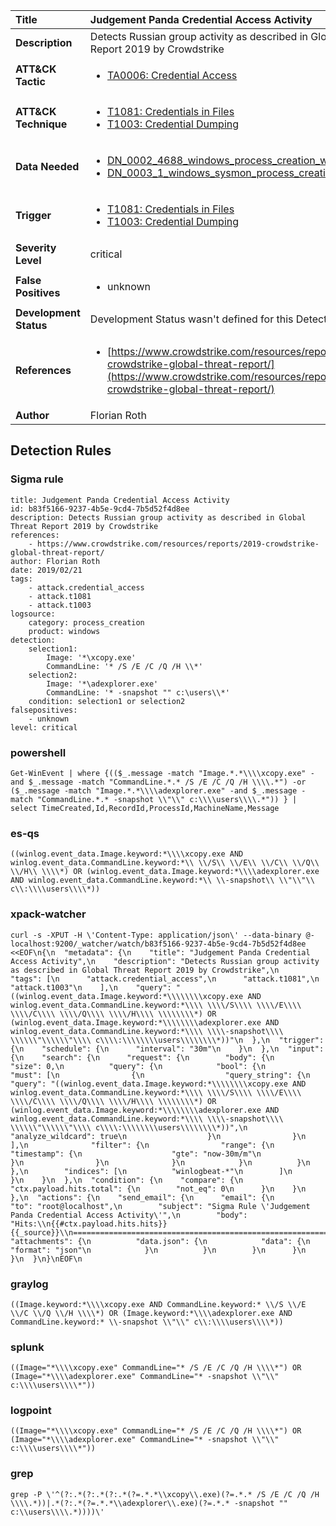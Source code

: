 | Title                    | Judgement Panda Credential Access Activity       |
|:-------------------------|:------------------|
| **Description**          | Detects Russian group activity as described in Global Threat Report 2019 by Crowdstrike |
| **ATT&amp;CK Tactic**    |  <ul><li>[TA0006: Credential Access](https://attack.mitre.org/tactics/TA0006)</li></ul>  |
| **ATT&amp;CK Technique** | <ul><li>[T1081: Credentials in Files](https://attack.mitre.org/techniques/T1081)</li><li>[T1003: Credential Dumping](https://attack.mitre.org/techniques/T1003)</li></ul>  |
| **Data Needed**          | <ul><li>[DN_0002_4688_windows_process_creation_with_commandline](../Data_Needed/DN_0002_4688_windows_process_creation_with_commandline.md)</li><li>[DN_0003_1_windows_sysmon_process_creation](../Data_Needed/DN_0003_1_windows_sysmon_process_creation.md)</li></ul>  |
| **Trigger**              | <ul><li>[T1081: Credentials in Files](../Triggers/T1081.md)</li><li>[T1003: Credential Dumping](../Triggers/T1003.md)</li></ul>  |
| **Severity Level**       | critical |
| **False Positives**      | <ul><li>unknown</li></ul>  |
| **Development Status**   |  Development Status wasn't defined for this Detection Rule yet  |
| **References**           | <ul><li>[https://www.crowdstrike.com/resources/reports/2019-crowdstrike-global-threat-report/](https://www.crowdstrike.com/resources/reports/2019-crowdstrike-global-threat-report/)</li></ul>  |
| **Author**               | Florian Roth |


## Detection Rules

### Sigma rule

```
title: Judgement Panda Credential Access Activity
id: b83f5166-9237-4b5e-9cd4-7b5d52f4d8ee
description: Detects Russian group activity as described in Global Threat Report 2019 by Crowdstrike
references:
    - https://www.crowdstrike.com/resources/reports/2019-crowdstrike-global-threat-report/
author: Florian Roth
date: 2019/02/21
tags:
    - attack.credential_access
    - attack.t1081
    - attack.t1003
logsource:
    category: process_creation
    product: windows
detection:
    selection1:
        Image: '*\xcopy.exe'
        CommandLine: '* /S /E /C /Q /H \\*'
    selection2:
        Image: '*\adexplorer.exe'
        CommandLine: '* -snapshot "" c:\users\\*'
    condition: selection1 or selection2
falsepositives:
    - unknown
level: critical

```





### powershell
    
```
Get-WinEvent | where {(($_.message -match "Image.*.*\\\\xcopy.exe" -and $_.message -match "CommandLine.*.* /S /E /C /Q /H \\\\.*") -or ($_.message -match "Image.*.*\\\\adexplorer.exe" -and $_.message -match "CommandLine.*.* -snapshot \\"\\" c:\\\\users\\\\.*")) } | select TimeCreated,Id,RecordId,ProcessId,MachineName,Message
```


### es-qs
    
```
((winlog.event_data.Image.keyword:*\\\\xcopy.exe AND winlog.event_data.CommandLine.keyword:*\\ \\/S\\ \\/E\\ \\/C\\ \\/Q\\ \\/H\\ \\\\*) OR (winlog.event_data.Image.keyword:*\\\\adexplorer.exe AND winlog.event_data.CommandLine.keyword:*\\ \\-snapshot\\ \\"\\"\\ c\\:\\\\users\\\\*))
```


### xpack-watcher
    
```
curl -s -XPUT -H \'Content-Type: application/json\' --data-binary @- localhost:9200/_watcher/watch/b83f5166-9237-4b5e-9cd4-7b5d52f4d8ee <<EOF\n{\n  "metadata": {\n    "title": "Judgement Panda Credential Access Activity",\n    "description": "Detects Russian group activity as described in Global Threat Report 2019 by Crowdstrike",\n    "tags": [\n      "attack.credential_access",\n      "attack.t1081",\n      "attack.t1003"\n    ],\n    "query": "((winlog.event_data.Image.keyword:*\\\\\\\\xcopy.exe AND winlog.event_data.CommandLine.keyword:*\\\\ \\\\/S\\\\ \\\\/E\\\\ \\\\/C\\\\ \\\\/Q\\\\ \\\\/H\\\\ \\\\\\\\*) OR (winlog.event_data.Image.keyword:*\\\\\\\\adexplorer.exe AND winlog.event_data.CommandLine.keyword:*\\\\ \\\\-snapshot\\\\ \\\\\\"\\\\\\"\\\\ c\\\\:\\\\\\\\users\\\\\\\\*))"\n  },\n  "trigger": {\n    "schedule": {\n      "interval": "30m"\n    }\n  },\n  "input": {\n    "search": {\n      "request": {\n        "body": {\n          "size": 0,\n          "query": {\n            "bool": {\n              "must": [\n                {\n                  "query_string": {\n                    "query": "((winlog.event_data.Image.keyword:*\\\\\\\\xcopy.exe AND winlog.event_data.CommandLine.keyword:*\\\\ \\\\/S\\\\ \\\\/E\\\\ \\\\/C\\\\ \\\\/Q\\\\ \\\\/H\\\\ \\\\\\\\*) OR (winlog.event_data.Image.keyword:*\\\\\\\\adexplorer.exe AND winlog.event_data.CommandLine.keyword:*\\\\ \\\\-snapshot\\\\ \\\\\\"\\\\\\"\\\\ c\\\\:\\\\\\\\users\\\\\\\\*))",\n                    "analyze_wildcard": true\n                  }\n                }\n              ],\n              "filter": {\n                "range": {\n                  "timestamp": {\n                    "gte": "now-30m/m"\n                  }\n                }\n              }\n            }\n          }\n        },\n        "indices": [\n          "winlogbeat-*"\n        ]\n      }\n    }\n  },\n  "condition": {\n    "compare": {\n      "ctx.payload.hits.total": {\n        "not_eq": 0\n      }\n    }\n  },\n  "actions": {\n    "send_email": {\n      "email": {\n        "to": "root@localhost",\n        "subject": "Sigma Rule \'Judgement Panda Credential Access Activity\'",\n        "body": "Hits:\\n{{#ctx.payload.hits.hits}}{{_source}}\\n================================================================================\\n{{/ctx.payload.hits.hits}}",\n        "attachments": {\n          "data.json": {\n            "data": {\n              "format": "json"\n            }\n          }\n        }\n      }\n    }\n  }\n}\nEOF\n
```


### graylog
    
```
((Image.keyword:*\\\\xcopy.exe AND CommandLine.keyword:* \\/S \\/E \\/C \\/Q \\/H \\\\*) OR (Image.keyword:*\\\\adexplorer.exe AND CommandLine.keyword:* \\-snapshot \\"\\" c\\:\\\\users\\\\*))
```


### splunk
    
```
((Image="*\\\\xcopy.exe" CommandLine="* /S /E /C /Q /H \\\\*") OR (Image="*\\\\adexplorer.exe" CommandLine="* -snapshot \\"\\" c:\\\\users\\\\*"))
```


### logpoint
    
```
((Image="*\\\\xcopy.exe" CommandLine="* /S /E /C /Q /H \\\\*") OR (Image="*\\\\adexplorer.exe" CommandLine="* -snapshot \\"\\" c:\\\\users\\\\*"))
```


### grep
    
```
grep -P \'^(?:.*(?:.*(?:.*(?=.*.*\\xcopy\\.exe)(?=.*.* /S /E /C /Q /H \\\\.*))|.*(?:.*(?=.*.*\\adexplorer\\.exe)(?=.*.* -snapshot "" c:\\users\\\\.*))))\'
```



